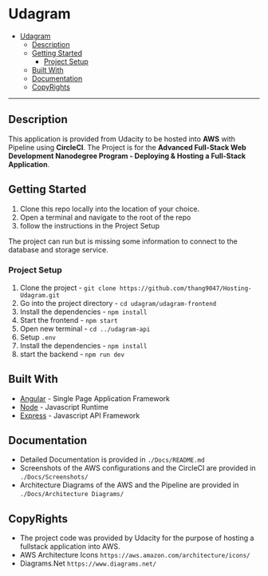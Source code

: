 # Udagram

- [Udagram](#udagram)
  - [Description](#description)
  - [Getting Started](#getting-started)
    - [Project Setup](#project-setup)
  - [Built With](#built-with)
  - [Documentation](#documentation)
  - [CopyRights](#copyrights)

---

## Description
This application is provided from Udacity to be hosted into **AWS** with Pipeline using **CircleCI**.
The Project is for the **Advanced Full-Stack Web Development Nanodegree Program - Deploying & Hosting a Full-Stack Application**.

## Getting Started

1. Clone this repo locally into the location of your choice.
2. Open a terminal and navigate to the root of the repo
3. follow the instructions in the Project Setup

The project can run but is missing some information to connect to the database and storage service.

### Project Setup

1. Clone the project - `git clone https://github.com/thang9047/Hosting-Udagram.git`
2. Go into the project directory - `cd udagram/udagram-frontend`
3. Install the dependencies - `npm install`
4. Start the frontend - `npm start`
5. Open new terminal - `cd ../udagram-api`
6. Setup `.env`
7. Install the dependencies - `npm install`
8. start the backend - `npm run dev`

## Built With

- [Angular](https://angular.io/) - Single Page Application Framework
- [Node](https://nodejs.org) - Javascript Runtime
- [Express](https://expressjs.com/) - Javascript API Framework

## Documentation

- Detailed Documentation is provided in `./Docs/README.md`
- Screenshots of the AWS configurations and the CircleCI are provided in `./Docs/Screenshots/`
- Architecture Diagrams of the AWS and the Pipeline are provided in `./Docs/Architecture Diagrams/`
## CopyRights
- The project code was provided by Udacity for the purpose of hosting a fullstack application into AWS.
- AWS Architecture Icons `https://aws.amazon.com/architecture/icons/`
- Diagrams.Net `https://www.diagrams.net/`

